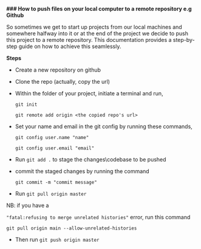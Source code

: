 **### How to push files on your local computer to a remote repository e.g Github**


So sometimes we get to start up projects from our local machines and somewhere halfway into it or at the end of the project we decide to push this project to a remote repository.
This documentation provides a step-by-step guide on how to achieve this seamlessly.

**Steps**
- Create a new repository on github
- Clone the repo (actually, copy the url)
- Within the folder of your project, initiate a    terminal and run,

  `git init`

  `git remote add origin <the copied repo's url>`
- Set your name and email in the git config by running these commands,

    `git config user.name "name"`

  `git config user.email "email"`

- Run `git add .` to stage the changes\codebase to be pushed

- commit the staged changes by running the command
  
  `git commit -m "commit message"`

- Run `git pull origin master`

NB: if you have a 

`"fatal:refusing to merge unrelated histories"` error, run this command

`git pull origin main --allow-unrelated-histories`

- Then run `git push origin master`







